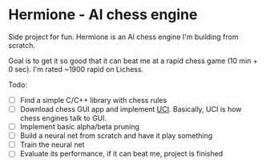# Hermione - AI chess engine
Side project for fun. Hermione is an AI chess engine I'm building from scratch.

Goal is to get it so good that it can beat me at a rapid chess game (10 min + 0 sec). I'm rated ~1900 rapid on Lichess.

Todo:
- [ ] Find a simple C/C++ library with chess rules
- [ ] Download chess GUI app and implement [UCI](https://en.wikipedia.org/wiki/Universal_Chess_Interface). Basically, UCI is how chess engines talk to GUI.
- [ ] Implement basic alpha/beta pruning
- [ ] Build a neural net from scratch and have it play something
- [ ] Train the neural net
- [ ] Evaluate its performance, if it can beat me, project is finished
